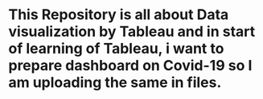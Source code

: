 # This Repository is all about Data visualization by Tableau and in start of learning of Tableau, i want to prepare dashboard on Covid-19 so I am uploading the same in files.
